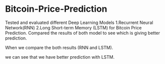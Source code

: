 # Bitcoin-Price-Prediction
Tested and evaluated different Deep Learning Models
1.Recurrent Neural Network(RNN) 
2.Long Short-term Memory (LSTM) 
for Bitcoin Price Prediction. 
Compared the results of both model to see which is giving better prediction.

When we compare the both results (RNN and LSTM).

we can see that we have better prediction with LSTM.
